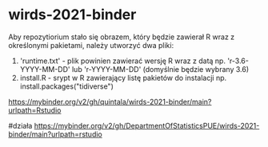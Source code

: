 # wirds-2021-binder

Aby repozytiorium stało się obrazem, który będzie zawierał R wraz z określonymi pakietami, należy utworzyć dwa pliki:

1. 'runtime.txt' - plik powinien zawierać wersję R wraz z datą np. 'r-3.6-YYYY-MM-DD' lub 'r-YYYY-MM-DD' (domyślnie będzie wybrany 3.6)
2. install.R - srypt w R zawierający listę pakietów do instalacji np. install.packages("tidiverse")


https://mybinder.org/v2/gh/quintala/wirds-2021-binder/main?urlpath=Rstudio

#działa
https://mybinder.org/v2/gh/DepartmentOfStatisticsPUE/wirds-2021-binder/main?urlpath=rstudio 

